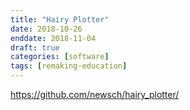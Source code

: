 ```yaml
---
title: "Hairy Plotter"
date: 2018-10-26
enddate: 2018-11-04
draft: true
categories: [software]
tags: [remaking-education]
---
```


https://github.com/newsch/hairy_plotter/